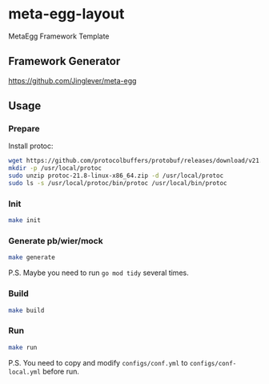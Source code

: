 # meta-egg-layout
MetaEgg Framework Template

## Framework Generator
https://github.com/Jinglever/meta-egg


## Usage

### Prepare
Install protoc:
```bash
wget https://github.com/protocolbuffers/protobuf/releases/download/v21.8/protoc-21.8-linux-x86_64.zip
mkdir -p /usr/local/protoc
sudo unzip protoc-21.8-linux-x86_64.zip -d /usr/local/protoc
sudo ls -s /usr/local/protoc/bin/protoc /usr/local/bin/protoc
```

### Init
```bash
make init
```

### Generate pb/wier/mock
```bash
make generate
```
P.S. Maybe you need to run `go mod tidy` several times.

### Build
```bash
make build
```

### Run
```bash
make run
```
P.S. You need to copy and modify `configs/conf.yml` to `configs/conf-local.yml` before run.